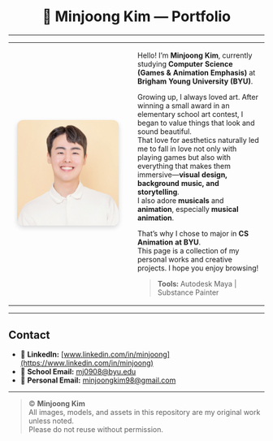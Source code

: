 <!-- Header -->
<h1 align="center">🎨 Minjoong Kim — Portfolio</h1>

---

<table>
  <tr>
    <td width="220" align="center">
      <img src="assets/profile.jpg" alt="Minjoong Kim" width="200" style="border-radius: 12px; box-shadow: 0 4px 10px rgba(0,0,0,0.15);"/>
    </td>
    <td style="vertical-align: top; padding-left: 20px;">

Hello! I’m **Minjoong Kim**, currently studying **Computer Science (Games & Animation Emphasis)** at **Brigham Young University (BYU)**.  

Growing up, I always loved art. After winning a small award in an elementary school art contest, I began to value things that look and sound beautiful.  
That love for aesthetics naturally led me to fall in love not only with playing games but also with everything that makes them immersive—**visual design, background music, and storytelling**.  
I also adore **musicals** and **animation**, especially **musical animation**.

That’s why I chose to major in **CS Animation at BYU**.  
This page is a collection of my personal works and creative projects. I hope you enjoy browsing!

> **Tools:** Autodesk Maya | Substance Painter
  </tr>
</table>

---

## Contact

- 🔗 **LinkedIn:** [www.linkedin.com/in/minjoong](https://www.linkedin.com/in/minjoong)  
- 📧 **School Email:** mj0908@byu.edu  
- 📮 **Personal Email:** minjoongkim98@gmail.com  

---

> © **Minjoong Kim**  
> All images, models, and assets in this repository are my original work unless noted.  
> Please do not reuse without permission.
